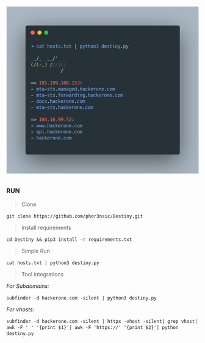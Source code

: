 # <p align="center" width="100px" heigth="100px">![](img/banner.png)</p>

### RUN

> Clone
```
git clone https://github.com/phor3nsic/Destiny.git
```
> Install requirements

```
cd Destiny && pip3 install -r requirements.txt
```

> Simple Run
```
cat hosts.txt | python3 destiny.py
```

> Tool integrations

_For Subdomains:_

```
subfinder -d hackerone.com -silent | python3 destiny.py
```

_For vhosts:_
```
subfinder -d hackerone.com -silent | httpx -vhost -silent| grep vhost| awk -F ' ' '{print $1}'| awk -F 'https://' '{print $2}'| python destiny.py
```


